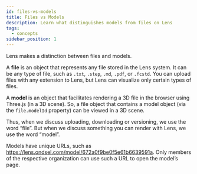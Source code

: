 ```yaml
---
id: files-vs-models
title: Files vs Models
description: Learn what distinguishes models from files on Lens
tags:
  - concepts
sidebar_position: 1
---
```


Lens makes a distinction between files and models.

A **file** is an object that represents any file stored in the Lens system. It can be any type of file, such as `.txt`, `.step`, `.md`, `.pdf`, or `.fcstd`. You can upload files with any extension to Lens, but Lens can visualize only  certain types of files.

A **model** is an object that facilitates rendering a 3D file in the browser using Three.js (in a 3D scene). So, a file object that contains a model object (via the `file.modelId` property) can be viewed in a 3D scene.

Thus, when we discuss uploading, downloading or versioning, we use the word “file”. But when we discuss something you can render with Lens, we use the word “model”.

Models have unique URLs, such as https://lens.ondsel.com/model/672a0f9be0f5e61b6639591a. Only members of the respective organization can use such a URL to open the model’s page.